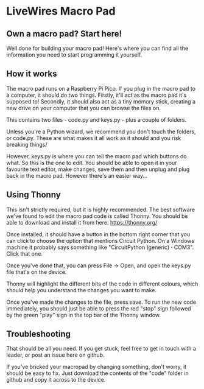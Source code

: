 # LiveWires Macro Pad

## Own a macro pad? Start here!

Well done for building your macro pad! Here's where you can find all the information you need to start programming it yourself.

## How it works

The macro pad runs on a Raspberry Pi Pico. If you plug in the macro pad to a computer, it should do two things. Firstly, it'll act as the macro pad it's supposed to! Secondly, it should also act as a tiny memory stick, creating a new drive on your computer that you can browse the files on.

This contains two files - code.py and keys.py - plus a couple of folders.

Unless you're a Python wizard, we recommend you don't touch the folders, or code.py. These are what makes it all work as it should and you risk breaking things/

However, keys.py is where you can tell the macro pad which buttons do what. So this is the one to edit. You should be able to open it in your favourite text editor, make changes, save them and then unplug and plug back in the macro pad. However there's an easier way...

## Using Thonny

This isn't strictly required, but it is highly recommended. The best software we've found to edit the macro pad code is called Thonny. You should be able to download and install it from here: https://thonny.org/

Once installed, it should have a button in the bottom right corner that you can click to choose the option that mentions Circuit Python. On a Windows machine it probably says something like "CircuitPython (generic)  **·** COM3". Click that one.

Once you've done that, you can press File -> Open, and open the keys.py file that's on the device. 

Thonny will highlight the different bits of the code in different colours, which should help you understand the changes you want to make. 

Once you've made the changes to the file, press save. To run the new code immediately, you should just be able to press the red "stop" sign followed by the green "play" sign in the top bar of the Thonny window.

## Troubleshooting

That should be all you need. If you get stuck, feel free to get in touch with a leader, or post an issue here on github. 

If you've bricked your macropad by changing something, don't worry, it should be easy to fix. Just download the contents of the "code" folder in github and copy it across to the device. 

## 


